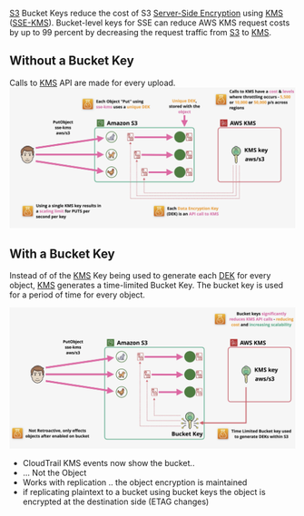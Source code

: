 [S3](S3.md) Bucket Keys reduce the cost of S3 [Server-Side Encryption](Server-Side%20Encryption.md) using [KMS](../KMS/KMS.md) ([SSE-KMS](Server-Side%20Encryption.md#SSE-KMS)). Bucket-level keys for SSE can reduce AWS KMS request costs by up to 99 percent by decreasing the request traffic from [S3](S3.md) to [KMS](../KMS/KMS.md).

## Without a Bucket Key
Calls to [KMS](../KMS/KMS.md) API are made for every upload.
![Pasted image 20250213215415.png](_atts/Pasted%20image%2020250213215415.png)

## With a Bucket Key
Instead of of the [KMS](../KMS/KMS.md) Key being used to generate each [DEK](../KMS/KMS.md#Data%20Encryption%20Keys%20(DEKs)) for every object, [KMS](../KMS/KMS.md) generates a time-limited Bucket Key. The bucket key is used for a period of time for every object.

![Pasted image 20250213215828.png](_atts/Pasted%20image%2020250213215828.png)

- ﻿﻿CloudTrail KMS events now show the bucket..
- ﻿﻿... Not the Object
- ﻿﻿Works with replication .. the object encryption is maintained
- ﻿﻿if replicating plaintext to a bucket using bucket keys the object is encrypted at the destination side (ETAG changes)

